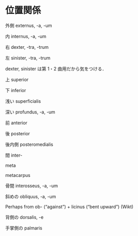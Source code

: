 位置関係
===

外側 externus, -a, -um

内 internus, -a, -um

右 dexter, -tra, -trum

左 sinister, -tra, -trum

dexter, sinister は第 1・2 曲用だから気をつける．

上 superior

下 inferior

浅い superficialis

深い profundus, -a, -um

前 anterior

後 posterior

後内側 posteromedialis

間 inter-

meta

metacarpus

骨間 interosseus, -a, -um

斜めの obliquus, -a, -um

Perhaps from ob- (“against”) +‎ licinus (“bent upward”) (Wikt)


背側の dorsalis, -e

手掌側の palmaris